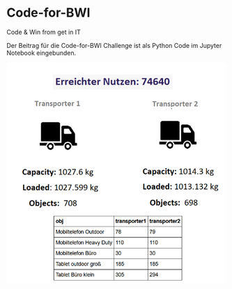 # Code-for-BWI
Code &amp; Win from get in IT

Der Beitrag für die Code-for-BWI Challenge ist als Python Code im Jupyter Notebook eingebunden.

![alt text](transporter2.png)
